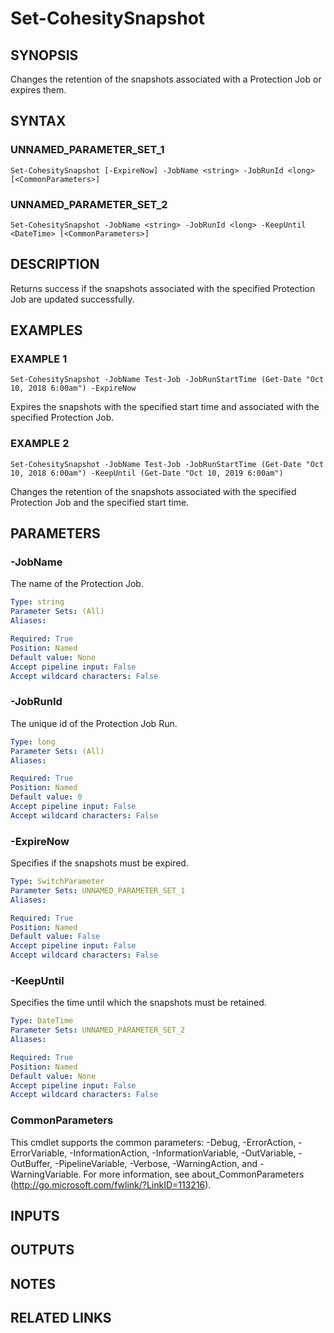# Set-CohesitySnapshot

## SYNOPSIS
Changes the retention of the snapshots associated with a Protection Job or expires them.

## SYNTAX

### UNNAMED_PARAMETER_SET_1
```
Set-CohesitySnapshot [-ExpireNow] -JobName <string> -JobRunId <long> [<CommonParameters>]
```

### UNNAMED_PARAMETER_SET_2
```
Set-CohesitySnapshot -JobName <string> -JobRunId <long> -KeepUntil <DateTime> [<CommonParameters>]
```

## DESCRIPTION
Returns success if the snapshots associated with the specified Protection Job are updated successfully.

## EXAMPLES

### EXAMPLE 1
```
Set-CohesitySnapshot -JobName Test-Job -JobRunStartTime (Get-Date "Oct 10, 2018 6:00am") -ExpireNow
```

Expires the snapshots with the specified start time and associated with the specified Protection Job.

### EXAMPLE 2
```
Set-CohesitySnapshot -JobName Test-Job -JobRunStartTime (Get-Date "Oct 10, 2018 6:00am") -KeepUntil (Get-Date "Oct 10, 2019 6:00am")
```

Changes the retention of the snapshots associated with the specified Protection Job and the specified start time.

## PARAMETERS

### -JobName
The name of the Protection Job.

```yaml
Type: string
Parameter Sets: (All)
Aliases:

Required: True
Position: Named
Default value: None
Accept pipeline input: False
Accept wildcard characters: False
```

### -JobRunId
The unique id of the Protection Job Run.

```yaml
Type: long
Parameter Sets: (All)
Aliases:

Required: True
Position: Named
Default value: 0
Accept pipeline input: False
Accept wildcard characters: False
```

### -ExpireNow
Specifies if the snapshots must be expired.

```yaml
Type: SwitchParameter
Parameter Sets: UNNAMED_PARAMETER_SET_1
Aliases:

Required: True
Position: Named
Default value: False
Accept pipeline input: False
Accept wildcard characters: False
```

### -KeepUntil
Specifies the time until which the snapshots must be retained.

```yaml
Type: DateTime
Parameter Sets: UNNAMED_PARAMETER_SET_2
Aliases:

Required: True
Position: Named
Default value: None
Accept pipeline input: False
Accept wildcard characters: False
```

### CommonParameters
This cmdlet supports the common parameters: -Debug, -ErrorAction, -ErrorVariable, -InformationAction, -InformationVariable, -OutVariable, -OutBuffer, -PipelineVariable, -Verbose, -WarningAction, and -WarningVariable.
For more information, see about_CommonParameters (http://go.microsoft.com/fwlink/?LinkID=113216).

## INPUTS

## OUTPUTS

## NOTES

## RELATED LINKS

